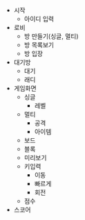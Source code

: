 * 시작
  * 아이디 입력
* 로비
  * 방 만들기(싱글, 멀티)
  * 방 목록보기
  * 방 입장
* 대기방
  * 대기
  * 래디
* 게임화면
  * 싱글
    * 레벨
  * 멀티
    * 공격
    * 아이템
  * 보드
  * 블록
  * 미리보기
  * 키입력  
    * 이동
    * 빠르게
    * 회전
  * 점수
* 스코어
